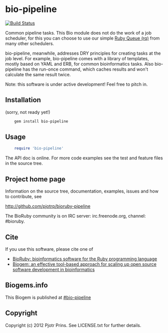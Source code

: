 # bio-pipeline

[![Build Status](https://secure.travis-ci.org/pjotrp/bioruby-pipeline.png)](http://travis-ci.org/pjotrp/bioruby-pipeline)

Common pipeline tasks. This Bio module does not do the work of a job
scheduler, for this you can choose to use our simple [Ruby Queue
(rq)](https://github.com/pjotrp/rq) from many other schedulers.

bio-pipeline, meanwhile, addresses DRY principles for creating tasks
at the job level. For example, bio-pipeline comes with a library of
templates, mostly based on YAML and ERB, for common bioinformatics
tasks. Also bio-pipeline has the run-once command, which caches
results and won't calculate the same result twice.

Note: this software is under active development! Feel free to pitch in.

## Installation

(sorry, not ready yet!)

```sh
    gem install bio-pipeline
```

## Usage

```ruby
    require 'bio-pipeline'
```

The API doc is online. For more code examples see the test and feature files in
the source tree.
        
## Project home page

Information on the source tree, documentation, examples, issues and
how to contribute, see

  http://github.com/pjotrp/bioruby-pipeline

The BioRuby community is on IRC server: irc.freenode.org, channel: #bioruby.

## Cite

If you use this software, please cite one of
  
* [BioRuby: bioinformatics software for the Ruby programming language](http://dx.doi.org/10.1093/bioinformatics/btq475)
* [Biogem: an effective tool-based approach for scaling up open source software development in bioinformatics](http://dx.doi.org/10.1093/bioinformatics/bts080)

## Biogems.info

This Biogem is published at [#bio-pipeline](http://biogems.info/index.html)

## Copyright

Copyright (c) 2012 Pjotr Prins. See LICENSE.txt for further details.

